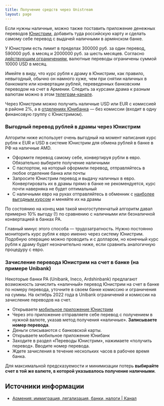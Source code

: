 ```yaml
---
title: Получение средств через Unistream
layout: page
---
```


Если нужны наличные, можно также поставить приложение денежных переводов [Юнистрим](https://unistream.ru/transfers/corridors/armenia/), 
добавить туда российскую карту и сделать самому себе перевод с выдачей наличными в армянском банке.

У Юнистрим есть лимит в пределах 300000 руб. за один перевод, 590000 руб. в месяц и 2000000 руб. за шесть месяцев. Согласно [действующим ограничениям](restrictions.md), валютные переводы ограничены суммой 10000 USD в месяц.

Имейте в виду, что курс рубля к драму в Юнистрим, как правило, невыгодный, обычно он намного хуже, чем при снятии
наличных в банкомате или конвертации рублей, переведенных банковским переводом на счет в Армении. Следить за курсами драма к разным валютам можно в этом [телеграм-канале](https://t.me/armeniaCurrency).

Через Юнистрим можно получить наличные USD или EUR с комиссией в районе 2%, а в [отделениях Юнибанка](https://www.unibank.am/ru/branch/) — без комиссии (входит в одну финансовую группу с Юнистримом).

### Выгодный перевод рублей в драмы через Юнистрим

Алгоритм ниже использует очень выгодный на момент написания курс рубля к EUR и USD в системе Юнистрим для обмена рублей в банке в РФ на наличные AMD.

- Оформите перевод самому себе, конвертируя рубли в евро. Обязательно выберите получение наличными
- С паспортом, на который оформили перевод, отправляйтесь в любое отделение банка или почты
- Запросите Юнистрим перевод и выдачу наличных в евро. Конвертировать их в драмы прямо в банке не рекомендуется, курс почти наверняка не будет оптимальный
- С наличными евро на руках отправляйтесь в обменник с [наиболее выгодным курсом](https://t.me/armeniaCurrency) и меняйте их на драмы

По состоянию на конец мая такой многоступенчатый алгоритм давал примерно 10% выгоду (!) по сравнению с наличными или безналичной конвертацией в банках РА.

Главный минус этого способа — трудозатратность. Нужно постоянно мониторить курс рубля к евро именно через систему Юнистрим. Подобную операцию можно проводить и с долларом, но конечный курс рубля к драму будет незначительно ниже, если сравнить аналогичную процедуру с евро.

### Зачисление перевода Юнистрим на счет в банке (на примере Unibank)

Некоторые банки РА (Unibank, Ineco, Ardshinbank) предлагают возможность зачислить «наличный» перевод Юнистрим на счет в банке по номеру перевода, уточните в своем банке комиссию и ограничения на суммы. На октябрь 2022 года в Unibank ограничений и комиссии на зачисление переводов на счет.

- Открываете [мобильное приложение Юнистрим](https://play.google.com/store/apps/details?id=com.ltech.unistream)
- Через это приложение отправляете себе перевод с получением в нужной валюте, указав метод получения «наличные». **Записываете номер перевода**.
- Деньги списываются с банковской карты.
- Открываете мобильное приложение Юнибанк
- Заходите в раздел «Переводы Юнистрим», нажимаете «получить перевод». Вводите номер перевода.
- Ждете зачисления в течение нескольких часов в рабочее время банка.

Для максимальной предсказуемости и минимизации потерь **выбирайте счет в той же валюте, в которой указывалось получение наличными**.

## Источники информации

- [Армения: иммиграция, легализация, банки, налоги \| Канал](https://t.me/am_banking_and_residency)
